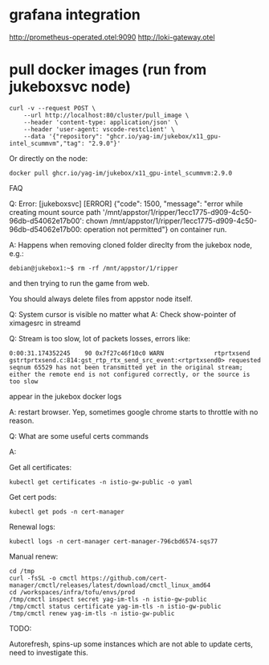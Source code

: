 # grafana integration

http://prometheus-operated.otel:9090
http://loki-gateway.otel

# pull docker images (run from jukeboxsvc node)

    curl -v --request POST \
        --url http://localhost:80/cluster/pull_image \
        --header 'content-type: application/json' \
        --header 'user-agent: vscode-restclient' \
        --data '{"repository": "ghcr.io/yag-im/jukebox/x11_gpu-intel_scummvm","tag": "2.9.0"}'

Or directly on the node:

    docker pull ghcr.io/yag-im/jukebox/x11_gpu-intel_scummvm:2.9.0

FAQ

Q: Error:
[jukeboxsvc] [ERROR] {"code": 1500, "message": "error while creating mount source path '/mnt/appstor/1/ripper/1ecc1775-d909-4c50-96db-d54062e17b00': chown /mnt/appstor/1/ripper/1ecc1775-d909-4c50-96db-d54062e17b00: operation not permitted"}
on container run.

A: Happens when removing cloned folder direclty from the jukebox node, e.g.:

    debian@jukebox1:~$ rm -rf /mnt/appstor/1/ripper

and then trying to run the game from web.

You should always delete files from appstor node itself.


Q: System cursor is visible no matter what
A: Check show-pointer of ximagesrc in streamd


Q: Stream is too slow, lot of packets losses, errors like:

    0:00:31.174352245    90 0x7f27c46f10c0 WARN              rtprtxsend gstrtprtxsend.c:814:gst_rtp_rtx_send_src_event:<rtprtxsend0> requested seqnum 65529 has not been transmitted yet in the original stream; either the remote end is not configured correctly, or the source is too slow

appear in the jukebox docker logs

A: restart browser. Yep, sometimes google chrome starts to throttle with no reason.

Q: What are some useful certs commands

A:

Get all certificates:

    kubectl get certificates -n istio-gw-public -o yaml

Get cert pods:

    kubectl get pods -n cert-manager

Renewal logs:

    kubectl logs -n cert-manager cert-manager-796cbd6574-sqs77

Manual renew:

    cd /tmp
    curl -fsSL -o cmctl https://github.com/cert-manager/cmctl/releases/latest/download/cmctl_linux_amd64
    cd /workspaces/infra/tofu/envs/prod
    /tmp/cmctl inspect secret yag-im-tls -n istio-gw-public
    /tmp/cmctl status certificate yag-im-tls -n istio-gw-public
    /tmp/cmctl renew yag-im-tls -n istio-gw-public

TODO:

Autorefresh, spins-up some instances which are not able to update certs, need to investigate this.
